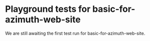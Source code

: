 # Playground tests for basic-for-azimuth-web-site
We are still awaiting the first test run for basic-for-azimuth-web-site.
